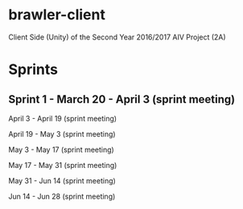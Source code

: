 # brawler-client
Client Side (Unity) of the Second Year 2016/2017 AIV Project (2A)


# Sprints

Sprint 1 - March 20 - April 3 (sprint meeting)
-

April 3 - April 19 (sprint meeting)

April 19 - May 3 (sprint meeting)

May 3 - May 17 (sprint meeting)

May 17 - May 31 (sprint meeting)

May 31 - Jun 14 (sprint meeting)

Jun 14 - Jun 28 (sprint meeting)





